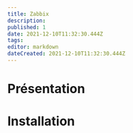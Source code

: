 ```yaml
---
title: Zabbix
description: 
published: 1
date: 2021-12-10T11:32:30.444Z
tags: 
editor: markdown
dateCreated: 2021-12-10T11:32:30.444Z
---
```


# Présentation

# Installation
